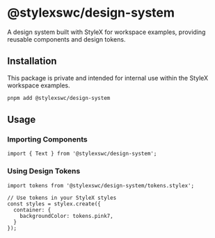 # @stylexswc/design-system

A design system built with StyleX for workspace examples, providing reusable components and design tokens.

## Installation

This package is private and intended for internal use within the StyleX workspace examples.

```bash
pnpm add @stylexswc/design-system
```

## Usage

### Importing Components

```tsx
import { Text } from '@stylexswc/design-system';
```

### Using Design Tokens

```tsx
import tokens from '@stylexswc/design-system/tokens.stylex';

// Use tokens in your StyleX styles
const styles = stylex.create({
  container: {
    backgroundColor: tokens.pink7,
  }
});
```
